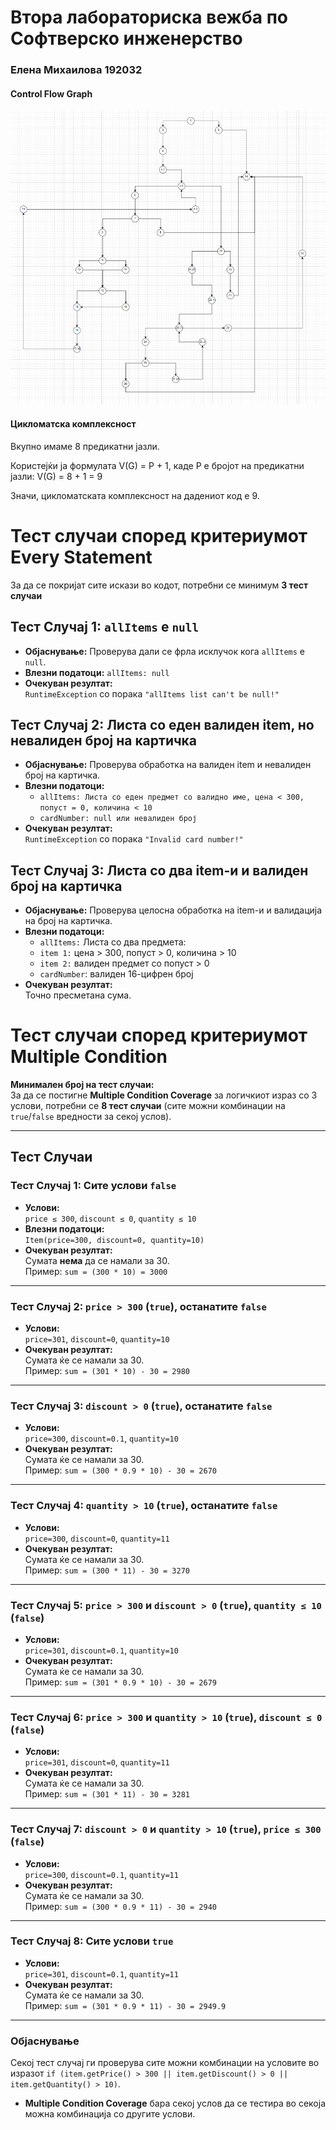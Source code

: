 # Втора лабораториска вежба по Софтверско инженерство
### Елена Михаилова 192032
#### Control Flow Graph
![cfg](https://raw.githubusercontent.com/elena-mihailova/SI_2025_lab2_192032/refs/heads/master/CFG%20192032.png)
#### Цикломатска комплексност
Вкупно имаме 8 предикатни јазли.

Користејќи ја формулата V(G) = P + 1, каде P е бројот на предикатни јазли:
V(G) = 8 + 1 = 9

Значи, цикломатската комплексност на дадениот код е 9.
# Тест случаи според критериумот Every Statement
За да се покријат сите искази во кодот, потребни се минимум **3 тест случаи**
## Тест Случај 1: `allItems` е `null`

- **Објаснување:** Проверува дали се фрла исклучок кога `allItems` е `null`.  
- **Влезни податоци:**
`allItems: null`
- **Очекуван резултат:**  
`RuntimeException` со порака `"allItems list can't be null!"`
## Тест Случај 2: Листа со еден валиден item, но невалиден број на картичка

- **Објаснување:** Проверува обработка на валиден item и невалиден број на картичка.  
- **Влезни податоци:**
  - `allItems: Листа со еден предмет со валидно име, цена < 300, попуст = 0, количина < 10`
  - `cardNumber: null или невалиден број`
- **Очекуван резултат:**  
`RuntimeException` со порака `"Invalid card number!"`
## Тест Случај 3: Листа со два item-и и валиден број на картичка

- **Објаснување:** Проверува целосна обработка на item-и и валидација на број на картичка.  
- **Влезни податоци:**
  - `allItems:` Листа со два предмета:
  - `item 1:` цена > 300, попуст > 0, количина > 10
  - `item 2:` валиден предмет со попуст > 0
  - `cardNumber`: валиден 16-цифрен број
- **Очекуван резултат:**  
Точно пресметана сума.

# Тест случаи според критериумот Multiple Condition
**Минимален број на тест случаи:**  
За да се постигне **Multiple Condition Coverage** за логичкиот израз со 3 услови, потребни се **8 тест случаи** (сите можни комбинации на `true`/`false` вредности за секој услов).

---

## Тест Случаи

### Тест Случај 1: Сите услови `false`
- **Услови:**  
  `price ≤ 300`, `discount ≤ 0`, `quantity ≤ 10`
- **Влезни податоци:**  
  `Item(price=300, discount=0, quantity=10)`
- **Очекуван резултат:**  
  Сумата **нема** да се намали за 30.  
  Пример: `sum = (300 * 10) = 3000`

---

### Тест Случај 2: `price > 300` (`true`), останатите `false`
- **Услови:**  
  `price=301`, `discount=0`, `quantity=10`
- **Очекуван резултат:**  
  Сумата ќе се намали за 30.  
  Пример: `sum = (301 * 10) - 30 = 2980`

---

### Тест Случај 3: `discount > 0` (`true`), останатите `false`
- **Услови:**  
  `price=300`, `discount=0.1`, `quantity=10`
- **Очекуван резултат:**  
  Сумата ќе се намали за 30.  
  Пример: `sum = (300 * 0.9 * 10) - 30 = 2670`

---

### Тест Случај 4: `quantity > 10` (`true`), останатите `false`
- **Услови:**  
  `price=300`, `discount=0`, `quantity=11`
- **Очекуван резултат:**  
  Сумата ќе се намали за 30.  
  Пример: `sum = (300 * 11) - 30 = 3270`

---

### Тест Случај 5: `price > 300` и `discount > 0` (`true`), `quantity ≤ 10` (`false`)
- **Услови:**  
  `price=301`, `discount=0.1`, `quantity=10`
- **Очекуван резултат:**  
  Сумата ќе се намали за 30.  
  Пример: `sum = (301 * 0.9 * 10) - 30 = 2679`

---

### Тест Случај 6: `price > 300` и `quantity > 10` (`true`), `discount ≤ 0` (`false`)
- **Услови:**  
  `price=301`, `discount=0`, `quantity=11`
- **Очекуван резултат:**  
  Сумата ќе се намали за 30.  
  Пример: `sum = (301 * 11) - 30 = 3281`

---

### Тест Случај 7: `discount > 0` и `quantity > 10` (`true`), `price ≤ 300` (`false`)
- **Услови:**  
  `price=300`, `discount=0.1`, `quantity=11`
- **Очекуван резултат:**  
  Сумата ќе се намали за 30.  
  Пример: `sum = (300 * 0.9 * 11) - 30 = 2940`

---

### Тест Случај 8: Сите услови `true`
- **Услови:**  
  `price=301`, `discount=0.1`, `quantity=11`
- **Очекуван резултат:**  
  Сумата ќе се намали за 30.  
  Пример: `sum = (301 * 0.9 * 11) - 30 = 2949.9`

---

### Објаснување
Секој тест случај ги проверува сите можни комбинации на условите во изразот `if (item.getPrice() > 300 || item.getDiscount() > 0 || item.getQuantity() > 10)`.  
- **Multiple Condition Coverage** бара секој услов да се тестира во секоја можна комбинација со другите услови.  
